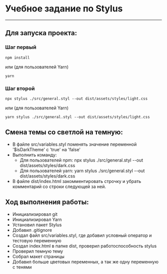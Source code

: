 # Учебное задание по Stylus

____

## Для запуска проекта:

### Шаг первый
```
npm install 
```

или (для пользователей Yarn)

```
yarn
```

### Шаг второй
```
npx stylus ./src/general.styl --out dist/assets/styles/light.css
```

или (для пользователей Yarn)

```
yarn stylus ./src/general.styl --out dist/assets/styles/light.css
```


## Смена темы со светлой на темную:

- В файле src/variables.styl поменять значение переменной '$isDarkTheme' с 'true' на 'false'
- Выполнить команду:
	- Для пользователей npm: npx stylus ./src/general.styl --out dist/assets/styles/dark.css
	- Для пользователей yarn: yarn stylus ./src/general.styl --out dist/assets/styles/dark.css
- В файле dist/index.html закомментировать строчку <link rel="stylesheet" type="text/css" href="./assets/styles/light.css"> и убрать комментарий со строки следующей за ней.


## Ход выполнения работы:

- Инициализировал git
- Инициализировал Yarn
- Установил пакет Stylus
- Добавил .gitignore
- Создал файл src/variables.styl, где добавил условный оператор и тестовую переменную
- Создал index.html в папке dist, проверил работоспособность stylus
- Проверил темную тему
- Собрал макет страницы
- Добавил больше цветовых переменных, а так же одну переменную с тенями